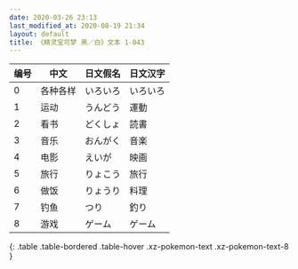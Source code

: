 ```yaml
---
date: 2020-03-26 23:13
last_modified_at: 2020-08-19 21:34
layout: default
title: 《精灵宝可梦 黑／白》文本 1-043
---
```

| 编号 | 中文 | 日文假名 | 日文汉字 |
| ---- | ---- | ---- | --- |
| 0 | 各种各样 | いろいろ | いろいろ |
| 1 | 运动 | うんどう | 運動 |
| 2 | 看书 | どくしょ | 読書 |
| 3 | 音乐 | おんがく | 音楽 |
| 4 | 电影 | えいが | 映画 |
| 5 | 旅行 | りょこう | 旅行 |
| 6 | 做饭 | りょうり | 料理 |
| 7 | 钓鱼 | つり | 釣り |
| 8 | 游戏 | ゲーム | ゲーム |
{: .table .table-bordered .table-hover .xz-pokemon-text .xz-pokemon-text-8 }